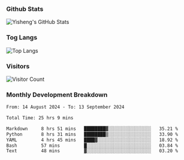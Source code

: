 ### Github Stats
![Yisheng's GitHub Stats](https://github-readme-stats-9qabuvhk1-gongyisheng.vercel.app/api?username=gongyisheng&count_private=true&show_icons=true)
### Tog Langs
![Top Langs](https://github-readme-stats-9qabuvhk1-gongyisheng.vercel.app/api/top-langs/?username=gongyisheng&layout=compact)
### Visitors
![Visitor Count](https://profile-counter.glitch.me/gongyisheng/count.svg)
### Monthly Development Breakdown
<!--START_SECTION:waka-->

```txt
From: 14 August 2024 - To: 13 September 2024

Total Time: 25 hrs 9 mins

Markdown     8 hrs 51 mins   ████████▓░░░░░░░░░░░░░░░░   35.21 %
Python       8 hrs 31 mins   ████████▒░░░░░░░░░░░░░░░░   33.90 %
YAML         4 hrs 45 mins   ████▓░░░░░░░░░░░░░░░░░░░░   18.92 %
Bash         57 mins         █░░░░░░░░░░░░░░░░░░░░░░░░   03.84 %
Text         48 mins         ▓░░░░░░░░░░░░░░░░░░░░░░░░   03.20 %
```

<!--END_SECTION:waka-->

